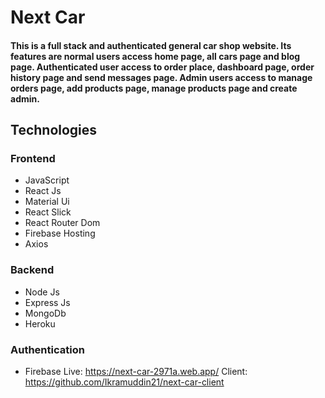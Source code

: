 # Next Car
#### This is a full stack and authenticated general car shop website. Its features are normal users access home page, all cars page and blog page. Authenticated user access to order place, dashboard page, order history page and send messages page. Admin users access to manage orders page, add products page, manage products page and create admin.
## Technologies
### Frontend
- JavaScript
- React Js
- Material Ui
- React Slick
- React Router Dom
- Firebase Hosting
- Axios
### Backend
- Node Js
- Express Js
- MongoDb
- Heroku
### Authentication
- Firebase
Live: https://next-car-2971a.web.app/
Client: https://github.com/Ikramuddin21/next-car-client
